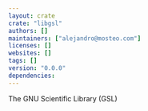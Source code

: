 ```yaml
---
layout: crate
crate: "libgsl"
authors: []
maintainers: ["alejandro@mosteo.com"]
licenses: []
websites: []
tags: []
version: "0.0.0"
dependencies: 
---
```

The GNU Scientific Library (GSL)

